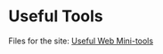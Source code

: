 # Useful Tools
Files for the site: <a href='https://mini-web-tools.blogspot.com'>Useful Web Mini-tools</a>

